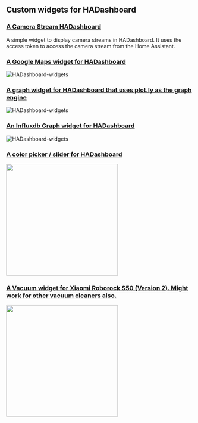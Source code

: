 ## Custom widgets for HADashboard

### [A Camera Stream HADashboard](https://github.com/tjntomas/HADashboard-widgets/tree/master/custom_widgets/basecamerastream)

A simple widget to display camera streams in HADashboard. It uses the access token to access the camera stream from the Home Assistant.



### [A Google Maps widget for HADashboard](https://github.com/tjntomas/HADashboard-widgets/tree/master/custom_widgets/basegooglemaps)

![HADashboard-widgets](https://github.com/tjntomas/HADashboard-widgets/blob/master/img/googlemapwidgets2.png?raw=true)

### [A graph widget for HADashboard that uses plot.ly as the graph engine](https://github.com/tjntomas/HADashboard-widgets/tree/master/custom_widgets/basehagraph)

![HADashboard-widgets](https://github.com/tjntomas/HADashboard-widgets/blob/master/img/graph.png?raw=true)


### [An Influxdb Graph widget for HADashboard](https://github.com/tjntomas/HADashboard-widgets/tree/master/custom_widgets/basegraph)

![HADashboard-widgets](https://github.com/tjntomas/HADashboard-widgets/blob/master/img/influx_graph2.png?raw=true)

### [A color picker / slider for HADashboard](https://github.com/tjntomas/HADashboard-widgets/tree/master/custom_widgets/baseswipe_light)
<img src="https://github.com/tjntomas/HADashboard-widgets/blob/master/img/color_picker1.png?raw=true" width="300px">


### [A Vacuum widget for Xiaomi Roborock S50 (Version 2). Might work for other vacuum cleaners also.](https://github.com/tjntomas/HADashboard-widgets/tree/master/custom_widgets/basevacuum)

<img src="https://github.com/tjntomas/HADashboard-widgets/blob/master/img/vacuum_widget.png" width="300px">





